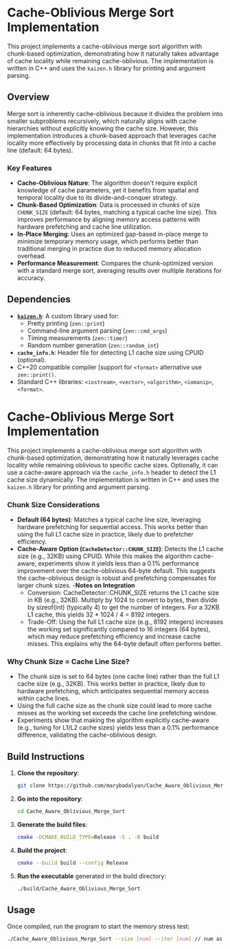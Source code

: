 # Cache-Oblivious Merge Sort Implementation

This project implements a cache-oblivious merge sort algorithm with chunk-based optimization, demonstrating how it naturally takes advantage of cache locality while remaining cache-oblivious. The implementation is written in C++ and uses the `kaizen.h` library for printing and argument parsing.

## Overview

Merge sort is inherently cache-oblivious because it divides the problem into smaller subproblems recursively, which naturally aligns with cache hierarchies without explicitly knowing the cache size. However, this implementation introduces a chunk-based approach that leverages cache locality more effectively by processing data in chunks that fit into a cache line (default: 64 bytes).

### Key Features
- **Cache-Oblivious Nature**: The algorithm doesn't require explicit knowledge of cache parameters, yet it benefits from spatial and temporal locality due to its divide-and-conquer strategy.
- **Chunk-Based Optimization**: Data is processed in chunks of size `CHUNK_SIZE` (default: 64 bytes, matching a typical cache line size). This improves performance by aligning memory access patterns with hardware prefetching and cache line utilization.
- **In-Place Merging**: Uses an optimized gap-based in-place merge to minimize temporary memory usage, which performs better than traditional merging in practice due to reduced memory allocation overhead.
- **Performance Measurement**: Compares the chunk-optimized version with a standard merge sort, averaging results over multiple iterations for accuracy.

## Dependencies
- [**`kaizen.h`**](https://github.com/heinsaar/kaizen): A custom library used for:
  - Pretty printing (`zen::print`)
  - Command-line argument parsing (`zen::cmd_args`)
  - Timing measurements (`zen::timer`)
  - Random number generation (`zen::random_int`)
 - **`cache_info.h`**: Header file for detecting L1 cache size using CPUID (optional).
 - C++20 compatible compiler [support for `<format>` alternative use ```zen::print()```.
 - Standard C++ libraries: `<iostream>`, `<vector>`, `<algorithm>`, `<iomanip>`, `<format>`.
# Cache-Oblivious Merge Sort Implementation

This project implements a cache-oblivious merge sort algorithm with chunk-based optimization, demonstrating how it naturally leverages cache locality while remaining oblivious to specific cache sizes. Optionally, it can use a cache-aware approach via the `cache_info.h` header to detect the L1 cache size dynamically. The implementation is written in C++ and uses the `kaizen.h` library for printing and argument parsing.

### Chunk Size Considerations
- **Default (64 bytes)**: Matches a typical cache line size, leveraging hardware prefetching for sequential access. This works better than using the full L1 cache size in practice, likely due to prefetcher efficiency.
- **Cache-Aware Option (`CacheDetector::CHUNK_SIZE`)**: Detects the L1 cache size (e.g., 32KB) using CPUID. While this makes the algorithm cache-aware, experiments show it yields less than a 0.1% performance improvement over the cache-oblivious 64-byte default. This suggests the cache-oblivious design is robust and prefetching compensates for larger chunk sizes.
-**Notes on Integration**
    - Conversion: CacheDetector::CHUNK_SIZE returns the L1 cache size in KB (e.g., 32KB). Multiply by 1024 to convert to bytes, then divide by sizeof(int) (typically 4) to get the number of integers. For a 32KB L1 cache, this yields 32 * 1024 / 4 = 8192 integers.
    - Trade-Off: Using the full L1 cache size (e.g., 8192 integers) increases the working set significantly compared to 16 integers (64 bytes), which may reduce prefetching efficiency and increase cache misses. This explains why the 64-byte default often performs better.

### Why Chunk Size = Cache Line Size?
- The chunk size is set to 64 bytes (one cache line) rather than the full L1 cache size (e.g., 32KB). This works better in practice, likely due to hardware prefetching, which anticipates sequential memory access within cache lines.
- Using the full cache size as the chunk size could lead to more cache misses as the working set exceeds the cache line prefetching window.
- Experiments show that making the algorithm explicitly cache-aware (e.g., tuning for L1/L2 cache sizes) yields less than a 0.1% performance difference, validating the cache-oblivious design.
  
## Build Instructions

1. **Clone the repository**:
    ```bash
    git clone https://github.com/marybadalyan/Cache_Aware_Oblivious_Merge_Sort
    ```

2. **Go into the repository**:
    ```bash
    cd Cache_Aware_Oblivious_Merge_Sort
    ```

3. **Generate the build files**:
    ```bash
    cmake -DCMAKE_BUILD_TYPE=Release -S . -B build
    ```

4. **Build the project**:
    ```bash
    cmake --build build --config Release
    ```

5. **Run the executable** generated in the build directory:
    ```bash
    ./build/Cache_Aware_Oblivious_Merge_Sort
    ```

## Usage
Once compiled, run the program to start the memory stress test:

```bash
./Cache_Aware_Oblivious_Merge_Sort --size [num] --iter [num] // num as in int 
```
